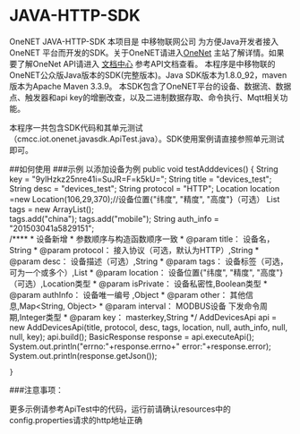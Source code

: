 # JAVA-HTTP-SDK
OneNET JAVA-HTTP-SDK
本项目是 中移物联网公司 为方便Java开发者接入 OneNET 平台而开发的SDK。关于OneNET请进入[OneNet](http://open.iot.10086.cn)
主站了解详情。如果要了解OneNet API请进入 [文档中心](http://open.iot.10086.cn/doc) 参考API文档查看。
本程序是中移物联的OneNET公众版Java版本的SDK(完整版本)。Java SDK版本为1.8.0_92，maven版本为Apache Maven 3.3.9。
本SDK包含了OneNET平台的设备、数据流、数据点、触发器和api key的增删改查，以及二进制数据存取、命令执行、Mqtt相关功能。

本程序一共包含SDK代码和其单元测试（cmcc.iot.onenet.javasdk.ApiTest.java）。SDK使用案例请直接参照单元测试即可。

##如何使用
###示例
以添加设备为例
    public void testAdddevices() {
		String key = "9ylHzkz25nre41i=SuJR=F=k5kU=";
		String title = "devices_test";  
		String desc = "devices_test"; 
		String protocol = "HTTP"; 
		Location location =new Location(106,29,370);//设备位置{"纬度", "精度", "高度"}（可选）
		List<String> tags = new ArrayList<String>();  
		tags.add("china");
		tags.add("mobile");
		String auth_info = "201503041a5829151";   
		/****
		 * 设备新增
		 * 参数顺序与构造函数顺序一致
		 * @param title： 设备名，String
		 * @param protocol： 接入协议（可选，默认为HTTP）,String
		 * @param desc： 设备描述（可选）,String
		 * @param tags： 设备标签（可选，可为一个或多个）,List<String>
		 * @param location： 设备位置{"纬度", "精度", "高度"}（可选）,Location类型
		 * @param isPrivate： 设备私密性,Boolean类型
		 * @param authInfo： 设备唯一编号 ,Object
		 * @param other： 其他信息,Map<String, Object>
		 * @param interval： MODBUS设备 下发命令周期,Integer类型
		 * @param key： masterkey,String
		 */
		AddDevicesApi api = new AddDevicesApi(title, protocol, desc, tags, location, null, auth_info, null, null, key);
		api.build();
		BasicResponse<NewDeviceResponse> response = api.executeApi();
		System.out.println("errno:"+response.errno+" error:"+response.error);
		System.out.println(response.getJson());
		
	}
   
   ###注意事项：

   更多示例请参考ApiTest中的代码，运行前请确认resources中的config.properties请求的http地址正确
